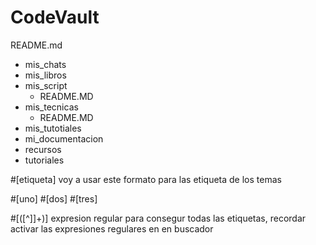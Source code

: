 # CodeVault
README.md

- mis_chats
- mis_libros
- mis_script
    - README.MD
- mis_tecnicas
    - README.MD
- mis_tutotiales
- mi_documentacion
- recursos
- tutoriales


#[etiqueta] voy a usar este formato para las etiqueta de los temas

#[uno]
#[dos]
#[tres]


#\[([^\]]+)\] expresion regular para consegur todas las etiquetas, recordar activar las expresiones regulares en en buscador